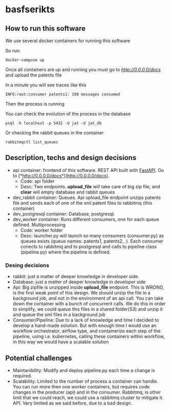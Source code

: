 # basfserikts

## How to run this software

We use several docker containers for running this software

So run:

    docker-compose up


Once all containers are up and running you must go to [*http://0.0.0.0/docs* ](http://0.0.0.0/docs) and upload the patents file

In a minute you will see traces like this

    INFO:root:consumer patents1: 100 messages consumed

Then the process is running

You can check the evolution of the process in the database

    psql -h localhost -p 5432 -U jat -d jat_db

Or checking the rabbit queues in the container

    rabbitmqctl list_queues

## Description, techs and design decisions

* api container: frontend of this software. REST API built with [FastAPI](https://fastapi.tiangolo.com/). Go to [*http://0.0.0.0/docs*](http://0.0.0.0/docs).
    * Code: api folder
    * Desc: Two endpoints. **upload_file** will take care of big zip file, and **clear** will empty database and rabbit queues
* dev_rabbit container: Queues. Api upload_file endpoint unzips patents file and sends each of one of the xml patent files to rabbitmq (this container)
* dev_postgresql container: Database, postgresql.
* dev_worker container: Runs different consumers, one for each queue defined. Multiprocessing
    * Code: worker folder
    * Desc: launcher.py will launch so many consumers (consumer.py) as queues exists (queue names: patents1, patents2,..). Each consumer conects to rabbitmq and to postgresql and calls to pipeline
        class (pipeline.py) where the pipeline is defined.

### Desing decisions

* rabbit: just a matter of deeper knowledge in developer side.
* Database: just a matter of deeper knowledge in developer side
* Api: Big zipfile is unzipped inside **upload_file** endpoint. This is WRONG, is the first weak point of this design. We should unzip the file in a background job, and not in the environment of an
    api call. You can take down the container with a bunch of concurrent calls. We do this in order to simplify, we could queue this files in a shared folder(S3) and unzip it and queue the xml files
    in a background job
* Consumer/Pipeline: Due to a lack of knowledge and time I decided to develop a hand-made solution. But with enough time I would use an workflow orchestrator, airflow type, and containerize each step
    of the pipeline, using i.e. kubernetes, calling these containers within workflow, in this way we would have a scalable solution


## Potential challenges

* Maintanibility: Modify and deploy pipeline.py each time a change is required.
* Scalability: Limited to the number of process a container can handle. You can run more then one *worker* containers, but requires code changes in the producer (api) and in the consumer.
               Rabbitmq, is other limit that we could reach, we could use a rabbitmq cluster to mitigate it.
               API. Very limited as we said before, due to a bad design.
